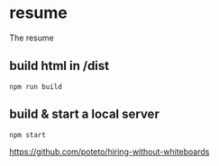 # resume
The resume

## build html in /dist
```
npm run build
```

## build & start a local server
```
npm start
```

https://github.com/poteto/hiring-without-whiteboards
 

